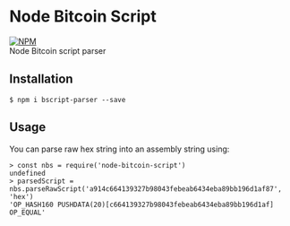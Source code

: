 # Node Bitcoin Script
[![NPM](https://img.shields.io/npm/v/bscript-parser.svg)](https://www.npmjs.org/package/bscript-parser)  
Node Bitcoin script parser

## Installation
```
$ npm i bscript-parser --save
```

## Usage
You can parse raw hex string into an assembly string using:  
```
> const nbs = require('node-bitcoin-script')
undefined
> parsedScript = nbs.parseRawScript('a914c664139327b98043febeab6434eba89bb196d1af87', 'hex')
'OP_HASH160 PUSHDATA(20)[c664139327b98043febeab6434eba89bb196d1af] OP_EQUAL'
```
